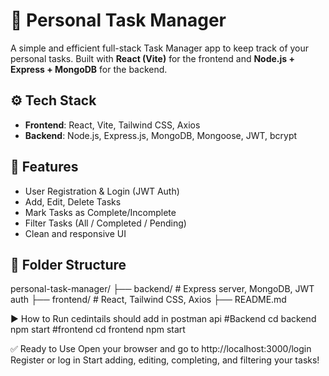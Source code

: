# 📝 Personal Task Manager

A simple and efficient full-stack Task Manager app to keep track of your personal tasks. Built with **React (Vite)** for the frontend and **Node.js + Express + MongoDB** for the backend.

## ⚙️ Tech Stack

- **Frontend**: React, Vite, Tailwind CSS, Axios
- **Backend**: Node.js, Express.js, MongoDB, Mongoose, JWT, bcrypt


## 🚀 Features

- User Registration & Login (JWT Auth)
- Add, Edit, Delete Tasks
- Mark Tasks as Complete/Incomplete
- Filter Tasks (All / Completed / Pending)
- Clean and responsive UI


## 📁 Folder Structure

personal-task-manager/
├── backend/ # Express server, MongoDB, JWT auth
├── frontend/ # React, Tailwind CSS, Axios
├── README.md

▶️ How to Run
cedintails should add in postman api
    #Backend
      cd backend
      npm start
   #frontend 
    cd frontend 
    npm start

✅ Ready to Use
Open your browser and go to http://localhost:3000/login
Register or log in
Start adding, editing, completing, and filtering your tasks!

